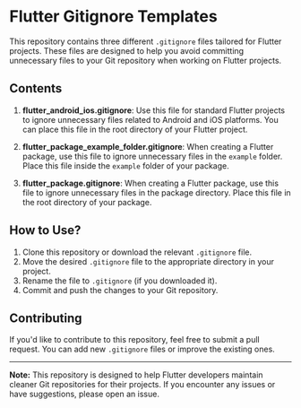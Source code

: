 # Flutter Gitignore Templates

This repository contains three different `.gitignore` files tailored for Flutter projects. These files are designed to help you avoid committing unnecessary files to your Git repository when working on Flutter projects.

## Contents

1. **flutter_android_ios.gitignore**: Use this file for standard Flutter projects to ignore unnecessary files related to Android and iOS platforms. You can place this file in the root directory of your Flutter project.

2. **flutter_package_example_folder.gitignore**: When creating a Flutter package, use this file to ignore unnecessary files in the `example` folder. Place this file inside the `example` folder of your package.

3. **flutter_package.gitignore**: When creating a Flutter package, use this file to ignore unnecessary files in the package directory. Place this file in the root directory of your package.

## How to Use?

1. Clone this repository or download the relevant `.gitignore` file.
2. Move the desired `.gitignore` file to the appropriate directory in your project.
3. Rename the file to `.gitignore` (if you downloaded it).
4. Commit and push the changes to your Git repository.

## Contributing

If you'd like to contribute to this repository, feel free to submit a pull request. You can add new `.gitignore` files or improve the existing ones.

---

**Note:** This repository is designed to help Flutter developers maintain cleaner Git repositories for their projects. If you encounter any issues or have suggestions, please open an issue.